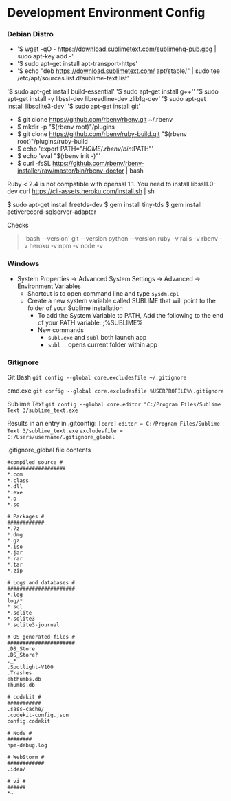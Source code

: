 # Development Environment Config

### Debian Distro
* '$ wget -qO - https://download.sublimetext.com/sublimehq-pub.gpg | sudo apt-key add -'
* '$ sudo apt-get install apt-transport-https'
* '$ echo "deb https://download.sublimetext.com/ apt/stable/" | sudo tee /etc/apt/sources.list.d/sublime-text.list'

'$ sudo apt-get install build-essential'
'$ sudo apt-get install g++''
'$ sudo apt-get install -y libssl-dev libreadline-dev zlib1g-dev'
'$ sudo apt-get install libsqlite3-dev'
'$ sudo apt-get install git'

* $ git clone https://github.com/rbenv/rbenv.git ~/.rbenv
* $ mkdir -p "$(rbenv root)"/plugins
* $ git clone https://github.com/rbenv/ruby-build.git "$(rbenv root)"/plugins/ruby-build
* $ echo 'export PATH="$HOME/.rbenv/bin:$PATH"'
* $ echo 'eval "$(rbenv init -)"'
* $ curl -fsSL https://github.com/rbenv/rbenv-installer/raw/master/bin/rbenv-doctor | bash

Ruby < 2.4 is not compatible with openssl 1.1.
You need to install libssl1.0-dev
curl https://cli-assets.heroku.com/install.sh | sh

$ sudo apt-get install freetds-dev
$ gem install tiny-tds
$ gem install activerecord-sqlserver-adapter

Checks
> 'bash --version'
> git --version
> python --version
> ruby -v
> rails -v
> rbenv -v
> heroku -v
> npm -v
> node -v

### Windows
* System Properties -> Advanced System Settings -> Advanced -> Environment Variables
    * Shortcut is to open command line and type `sysdm.cpl`
    * Create a new system variable called SUBLIME that will point to the folder of your Sublime installation
        * To add the System Variable to PATH, Add the following to the end of your PATH variable: ;%SUBLIME%
        * New commands
            * `subl.exe` and `subl` both launch app
            * `subl .` opens current folder within app

### Gitignore
Git Bash
`git config --global core.excludesfile ~/.gitignore`

cmd.exe
`git config --global core.excludesfile %USERPROFILE%\.gitignore`

Sublime Text
`git config --global core.editor "C:/Program Files/Sublime Text 3/sublime_text.exe`

Results in an entry in .gitconfig:
`[core]`
`editor = C:/Program Files/Sublime Text 3/sublime_text.exe`
`excludesfile = C:/Users/username/.gitignore_global`

.gitignore_global file contents

    #compiled source #
    ###################
    *.com
    *.class
    *.dll
    *.exe
    *.o
    *.so
     
    # Packages #
    ############
    *.7z
    *.dmg
    *.gz
    *.iso
    *.jar
    *.rar
    *.tar
    *.zip
     
    # Logs and databases #
    ######################
    *.log
    log/*
    *.sql
    *.sqlite
    *.sqlite3
    *.sqlite3-journal
     
    # OS generated files #
    ######################
    .DS_Store
    .DS_Store?
    ._*
    .Spotlight-V100
    .Trashes
    ehthumbs.db
    Thumbs.db
     
    # codekit #
    ###########
    .sass-cache/
    .codekit-config.json
    config.codekit
    
    # Node #
    ########
    npm-debug.log
    
    # WebStorm #
    ############
    .idea/
    
    # vi #
    ######
    *~